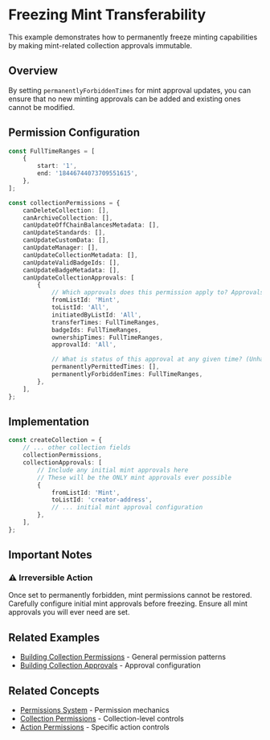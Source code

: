# Freezing Mint Transferability

This example demonstrates how to permanently freeze minting capabilities by making mint-related collection approvals immutable.

## Overview

By setting `permanentlyForbiddenTimes` for mint approval updates, you can ensure that no new minting approvals can be added and existing ones cannot be modified.

## Permission Configuration

```typescript
const FullTimeRanges = [
    {
        start: '1',
        end: '18446744073709551615',
    },
];

const collectionPermissions = {
    canDeleteCollection: [],
    canArchiveCollection: [],
    canUpdateOffChainBalancesMetadata: [],
    canUpdateStandards: [],
    canUpdateCustomData: [],
    canUpdateManager: [],
    canUpdateCollectionMetadata: [],
    canUpdateValidBadgeIds: [],
    canUpdateBadgeMetadata: [],
    canUpdateCollectionApprovals: [
        {
            // Which approvals does this permission apply to? Approvals must match ALL criteria.
            fromListId: 'Mint',
            toListId: 'All',
            initiatedByListId: 'All',
            transferTimes: FullTimeRanges,
            badgeIds: FullTimeRanges,
            ownershipTimes: FullTimeRanges,
            approvalId: 'All',

            // What is status of this approval at any given time? (Unhandled = soft-enabled)
            permanentlyPermittedTimes: [],
            permanentlyForbiddenTimes: FullTimeRanges,
        },
    ],
};
```

## Implementation

```typescript
const createCollection = {
    // ... other collection fields
    collectionPermissions,
    collectionApprovals: [
        // Include any initial mint approvals here
        // These will be the ONLY mint approvals ever possible
        {
            fromListId: 'Mint',
            toListId: 'creator-address',
            // ... initial mint approval configuration
        },
    ],
};
```

## Important Notes

### ⚠️ Irreversible Action

Once set to permanently forbidden, mint permissions cannot be restored. Carefully configure initial mint approvals before freezing. Ensure all mint approvals you will ever need are set.

## Related Examples

* [Building Collection Permissions](../building-collection-permissions.md) - General permission patterns
* [Building Collection Approvals](../building-collection-approvals.md) - Approval configuration

## Related Concepts

* [Permissions System](../../concepts/permissions/) - Permission mechanics
* [Collection Permissions](../../concepts/permissions/) - Collection-level controls
* [Action Permissions](../../concepts/permissions/action-permissions.md) - Specific action controls
